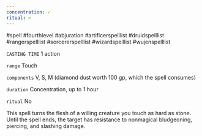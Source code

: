 ```yaml
---
concentration: ✓
ritual: 𐄂
---
```

#spell #fourthlevel #abjuration #artificerspelllist #druidspelllist #rangerspelllist #sorcererspelllist #wizardspelllist #wujenspelllist

`CASTING TIME`
1 action

`range`
Touch

`components`
V, S, M (diamond dust worth 100 gp, which the spell consumes)

`duration`
Concentration, up to 1 hour

`ritual`
No

This spell turns the flesh of a willing creature you touch as hard as stone. Until the spell ends, the target has resistance to nonmagical bludgeoning, piercing, and slashing damage.